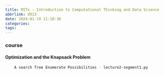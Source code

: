 ```yaml
---
title: MITx - Introduction to Computational Thinking and Data Science
abbrlink: d913
date: 2024-01-19 11:10:36
categories:
tags:
---
```


### course
#### Optimization and the Knapsack Problem
``` bash
	A search Tree Enumerate Possibilities - lecture2-segment1.py
```

<!--more-->




